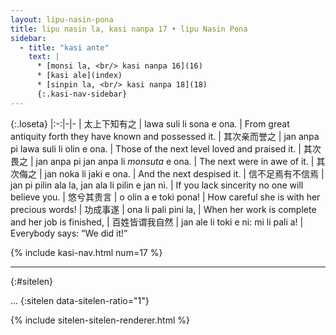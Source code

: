 ```yaml
---
layout: lipu-nasin-pona
title: lipu nasin la, kasi nanpa 17 • lipu Nasin Pona
sidebar:
  - title: "kasi ante"
    text: |
      * [monsi la, <br/> kasi nanpa 16](16)
      * [kasi ale](index)
      * [sinpin la, <br/> kasi nanpa 18](18)
      {:.kasi-nav-sidebar}
---
```


{:.loseta}
|:-:|-|-
| 太上下<wbr/>知有之 | lawa suli li sona e ona.                 | From great antiquity forth they have known and possessed it.
| 其次亲<wbr/>而誉之 | jan anpa pi lawa suli li olin e ona.     | Those of the next level loved and praised it.
| 其次畏之           | jan anpa pi jan anpa li _monsuta_ e ona. | The next were in awe of it.
| 其次侮之           | jan noka li jaki e ona.                  | And the next despised it.
| 信不足焉<wbr/>有不信焉 | jan pi pilin ala la, jan ala li pilin e jan ni. | If you lack sincerity no one will believe you.
| 悠兮其贵言             | o olin a e toki pona!                           | How careful she is with her precious words!
| 功成事遂               | ona li pali pini la,                            | When her work is complete and her job is finished,
| 百姓皆谓<wbr/>我自然   | jan ale li toki e ni: mi li pali a!             | Everybody says: “We did it!”

{% include kasi-nav.html num=17 %}

-------
{:#sitelen}

...
{:sitelen data-sitelen-ratio="1"}

{% include sitelen-sitelen-renderer.html %}
